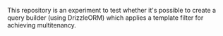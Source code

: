 This repository is an experiment to test whether it's possible to create a query builder (using DrizzleORM) which applies a template filter for achieving multitenancy.
